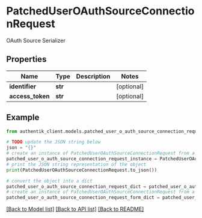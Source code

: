 # PatchedUserOAuthSourceConnectionRequest

OAuth Source Serializer

## Properties

Name | Type | Description | Notes
------------ | ------------- | ------------- | -------------
**identifier** | **str** |  | [optional] 
**access_token** | **str** |  | [optional] 

## Example

```python
from authentik_client.models.patched_user_o_auth_source_connection_request import PatchedUserOAuthSourceConnectionRequest

# TODO update the JSON string below
json = "{}"
# create an instance of PatchedUserOAuthSourceConnectionRequest from a JSON string
patched_user_o_auth_source_connection_request_instance = PatchedUserOAuthSourceConnectionRequest.from_json(json)
# print the JSON string representation of the object
print(PatchedUserOAuthSourceConnectionRequest.to_json())

# convert the object into a dict
patched_user_o_auth_source_connection_request_dict = patched_user_o_auth_source_connection_request_instance.to_dict()
# create an instance of PatchedUserOAuthSourceConnectionRequest from a dict
patched_user_o_auth_source_connection_request_form_dict = patched_user_o_auth_source_connection_request.from_dict(patched_user_o_auth_source_connection_request_dict)
```
[[Back to Model list]](../README.md#documentation-for-models) [[Back to API list]](../README.md#documentation-for-api-endpoints) [[Back to README]](../README.md)


